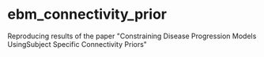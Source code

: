# ebm_connectivity_prior
Reproducing results of the paper "Constraining Disease Progression Models UsingSubject Specific Connectivity Priors"
